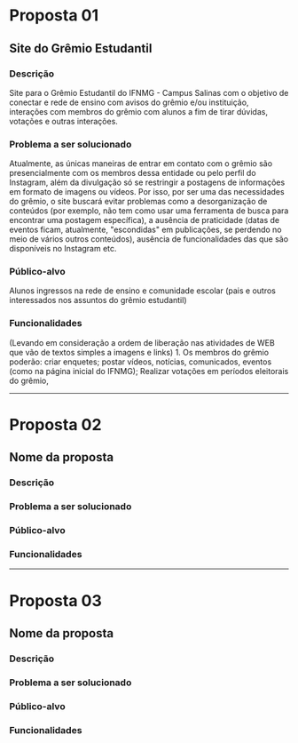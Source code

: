 # Proposta 01

## Site do Grêmio Estudantil

### Descrição
Site para o Grêmio Estudantil do IFNMG - Campus Salinas com o objetivo de conectar e rede de ensino com avisos do grêmio e/ou instituição, interações com membros do grêmio com alunos a fim de tirar dúvidas, votações e outras interações.

### Problema a ser solucionado
Atualmente, as únicas maneiras de entrar em contato com o grêmio são presencialmente com os membros dessa entidade ou pelo perfil do Instagram, além da divulgação só se restringir a postagens de informações em formato de imagens ou vídeos.
Por isso, por ser uma das necessidades do grêmio, o site buscará evitar problemas como a desorganização de conteúdos (por exemplo, não tem como usar uma ferramenta de busca para encontrar uma postagem específica), a ausência de praticidade (datas de eventos ficam, atualmente, "escondidas" em publicações, se perdendo no meio de vários outros conteúdos), ausência de funcionalidades das que são disponíveis no Instagram etc.

### Público-alvo
Alunos ingressos na rede de ensino e comunidade escolar (pais e outros interessados nos assuntos do grêmio estudantil)

### Funcionalidades
(Levando em consideração a ordem de liberação nas atividades de WEB que vão de textos simples a imagens e links)
1. 
Os membros do grêmio poderão: criar enquetes; postar vídeos, notícias, comunicados, eventos (como na página inicial do IFNMG); Realizar votações em períodos eleitorais do grêmio, 

---

# Proposta 02

## Nome da proposta

### Descrição

### Problema a ser solucionado

### Público-alvo

### Funcionalidades

---

# Proposta 03

## Nome da proposta

### Descrição

### Problema a ser solucionado

### Público-alvo

### Funcionalidades
